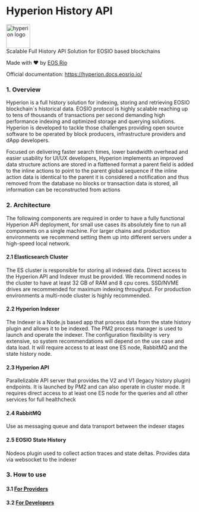 # Hyperion History API

<img alt="hyperion logo" height="64" src="https://eosrio.io/hyperion.png">
<br/>
Scalable Full History API Solution for EOSIO based blockchains

Made with ♥ by [EOS Rio](https://eosrio.io/)

Official documentation: https://hyperion.docs.eosrio.io/

### 1. Overview

Hyperion is a full history solution for indexing, storing and retrieving EOSIO blockchain`s historical data. EOSIO protocol is highly scalable reaching up to tens of thousands of transactions per second demanding high performance indexing and optimized storage and querying solutions. Hyperion is developed to tackle those challenges providing open source software to be operated by block producers, infrastructure providers and dApp developers.

Focused on delivering faster search times, lower bandwidth overhead and easier usability for UI/UX developers, Hyperion implements an improved data structure
actions are stored in a flattened format
a parent field is added to the inline actions to point to the parent global sequence
if the inline action data is identical to the parent it is considered a notification and thus removed from the database
no blocks or transaction data is stored, all information can be reconstructed from actions


### 2. Architecture
The following components are required in order to have a fully functional Hyperion API deployment, 
for small use cases its absolutely fine to run all components on a single machine. For larger chains and 
production environments we recommend setting them up into different servers under a high-speed local network.

#### 2.1 Elasticsearch Cluster
The ES cluster is responsible for storing all indexed data.
Direct access to the Hyperion API and Indexer must be provided. We recommend nodes in the 
cluster to have at least 32 GB of RAM and 8 cpu cores. SSD/NVME drives are recommended for 
maximum indexing throughput. For production environments a multi-node cluster is highly recommended.

#### 2.2 Hyperion Indexer
The Indexer is a Node.js based app that process data from the state history plugin and allows it to be indexed.
The PM2 process manager is used to launch and operate the indexer. The configuration flexibility is very extensive, 
so system recommendations will depend on the use case and data load. It will require access to at least one ES node, 
RabbitMQ and the state history node.

#### 2.3 Hyperion API
Parallelizable API server that provides the V2 and V1 (legacy history plugin) endpoints.
It is launched by PM2 and can also operate in cluster mode. It requires direct access to 
at least one ES node for the queries and all other services for full healthcheck

#### 2.4 RabbitMQ
Use as messaging queue and data transport between the indexer stages

#### 2.5 EOSIO State History
Nodeos plugin used to collect action traces and state deltas. Provides data via websocket to the indexer

### 3. How to use

#### 3.1 [For Providers](https://eosrio.github.io/hyperion-docs/quickstart/)

#### 3.2 [For Developers](https://eosrio.github.io/hyperion-docs/howtouse/)
